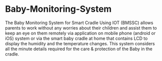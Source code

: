 # Baby-Monitoring-System
The Baby Monitoring System for Smart Cradle Using IOT (BMSSC) allows parents to work without any worries about their children and assist them to keep an eye on them remotely via application on mobile phone (android or iOS) system or via the smart baby cradle at home that contains LCD to display the humidity and the temperature changes.
This system considers all the minute details required for the care & protection of the Baby in the cradle.
